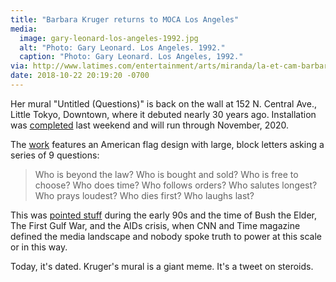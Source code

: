```yaml
---
title: "Barbara Kruger returns to MOCA Los Angeles"
media:
  image: gary-leonard-los-angeles-1992.jpg
  alt: "Photo: Gary Leonard. Los Angeles. 1992."
  caption: "Photo: Gary Leonard. Los Angeles, 1992."
via: http://www.latimes.com/entertainment/arts/miranda/la-et-cam-barbara-kruger-moca-mural-20181018-story.html
date: 2018-10-22 20:19:20 -0700
---
```


Her mural "Untitled (Questions)" is back on the wall at 152 N. Central Ave., Little Tokyo, Downtown, where it debuted nearly 30 years ago. Installation was [completed](https://twitter.com/MOCAlosangeles/status/1053755357686751233) last weekend and will run through November, 2020.

The [work](https://www.wikiart.org/en/barbara-kruger/untitled-questions-1991) features an American flag design with large, block letters asking a series of 9 questions:

> Who is beyond the law? Who is bought and sold? Who is free to choose? Who does time? Who follows orders? Who salutes longest? Who prays loudest? Who dies first? Who laughs last?

This was [pointed stuff](http://www.latimes.com/entertainment/arts/miranda/la-et-cam-barbara-kruger-moca-mural-20181018-story.html) during the early 90s and the time of Bush the Elder, The First Gulf War, and the AIDs crisis, when CNN and Time magazine defined the media landscape and nobody spoke truth to power at this scale or in this way.

Today, it's dated. Kruger's mural is a giant meme. It's a tweet on steroids.

<!--
I like Kruger. I like "You are Not Yourself" and "Your Body is a Battleground," pointed work that exists outside historical context and whose complaints aren't so completely tired. I even liked ["Questions"](https://www.wikiart.org/en/barbara-kruger/untitled-questions-1991) when it debuted, back during the First Gulf War in 1991.

"I think so much of art now, particularly in this country, is about gestures, not beliefs" --- Jamie Reid
-->
